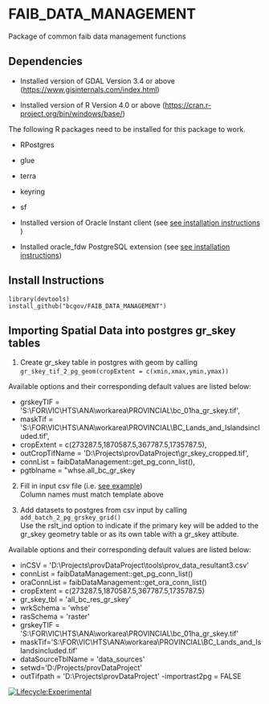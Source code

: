 # FAIB_DATA_MANAGEMENT
Package of common faib data management functions

## Dependencies

 - Installed version of GDAL Version 3.4 or above (https://www.gisinternals.com/index.html)

 - Installed version of R Version 4.0 or above (https://cran.r-project.org/bin/windows/base/)
 
 The following R packages need to be installed for this package to work.
 - RPostgres
 - glue
 - terra
 - keyring
 - sf
 
 - Installed version of Oracle Instant client (see  [see installation instructions](oracle_fdw_install.md) )
 
 - Installed oracle_fdw PostgreSQL extension (see  [see installation instructions](oracle_fdw_install.md)) 
 
 
 
## Install Instructions
```
library(devtools)
install_github("bcgov/FAIB_DATA_MANAGEMENT")
```
 
## Importing Spatial Data into postgres gr_skey tables

1.  Create gr_skey table in postgres with geom by calling  <br> 
    ```gr_skey_tif_2_pg_geom(cropExtent = c(xmin,xmax,ymin,ymax))```<br> 
    
Available options and their corresponding default values are listed below:
 - grskeyTIF = 'S:\\FOR\\VIC\\HTS\\ANA\\workarea\\PROVINCIAL\\bc_01ha_gr_skey.tif',
 - maskTif = 'S:\\FOR\\VIC\\HTS\\ANA\\workarea\\PROVINCIAL\\BC_Lands_and_Islandsincluded.tif',
 - cropExtent = c(273287.5,1870587.5,367787.5,1735787.5),
 - outCropTifName = 'D:\\Projects\\provDataProject\\gr_skey_cropped.tif',
 - connList = faibDataManagement::get_pg_conn_list(),
 - pgtblname = "whse.all_bc_gr_skey
    
2.  Fill in input csv file (i.e. [see example](inputsDatasets2load2PG.csv)) <br>
    Column names must match template above
    
3.  Add datasets to postgres from csv input by calling <br> 
    ```add_batch_2_pg_grskey_grid()```  <br>                                                                    Use the rslt_ind option to indicate if the primary key will be added to the gr_skey geometry table or as its own table with a gr_skey attibute. <br> 

Available options and their corresponding default values are listed below:
 - inCSV = 'D:\\Projects\\provDataProject\\tools\\prov_data_resultant3.csv'
 - connList = faibDataManagement::get_pg_conn_list()
 - oraConnList = faibDataManagement::get_ora_conn_list()
 - cropExtent = c(273287.5,1870587.5,367787.5,1735787.5)
 - gr_skey_tbl = 'all_bc_res_gr_skey'
 - wrkSchema = 'whse'
 - rasSchema = 'raster'
 - grskeyTIF = 'S:\\FOR\\VIC\\HTS\\ANA\\workarea\\PROVINCIAL\\bc_01ha_gr_skey.tif'
 - maskTif='S:\\FOR\\VIC\\HTS\\ANA\\workarea\\PROVINCIAL\\BC_Lands_and_Islandsincluded.tif'
 - dataSourceTblName = 'data_sources'
 - setwd='D:/Projects/provDataProject'
 - outTifpath = 'D:\\Projects\\provDataProject'
 -importrast2pg = FALSE





[![Lifecycle:Experimental](https://img.shields.io/badge/Lifecycle-Experimental-339999)](<Redirect-URL>)
